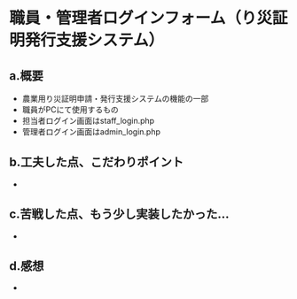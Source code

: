 # 職員・管理者ログインフォーム（り災証明発行支援システム）

## a.概要
- 農業用り災証明申請・発行支援システムの機能の一部
- 職員がPCにて使用するもの
- 担当者ログイン画面はstaff_login.php
- 管理者ログイン画面はadmin_login.php

## b.工夫した点、こだわりポイント
- 

## c.苦戦した点、もう少し実装したかった...
- 

## d.感想
- 